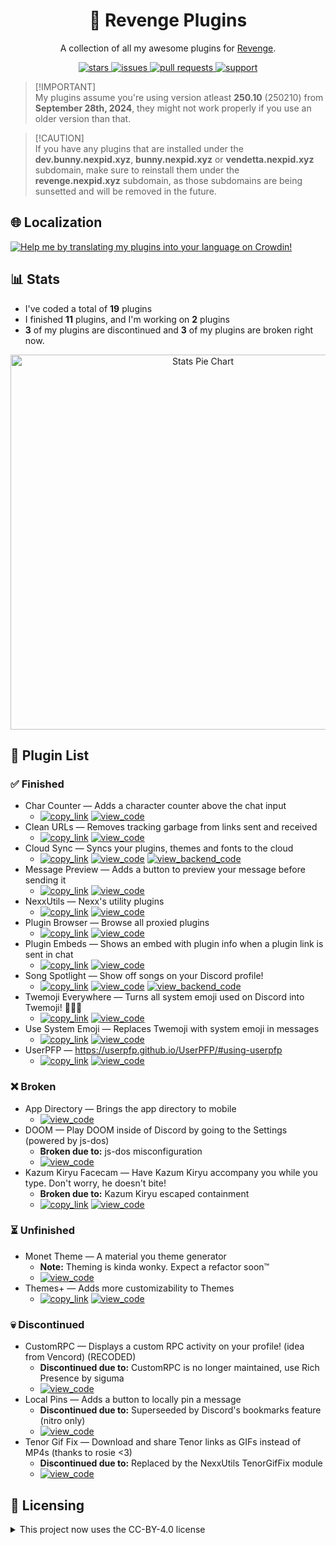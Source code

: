 <!--
	* This file was autogenerated, do not modify it directly
	* https://github.com/nexpid/RevengePlugins/blob/dev/scripts/build/modules/readmes.ts
-->

<h1 align="center">👊 Revenge Plugins</h1>
<p align="center">A collection of all my awesome plugins for <a href="https://github.com/revenge-mod/revenge-bundle">Revenge</a>.</p>

<div align="center">
<a href="https://github.com/nexpid/RevengePlugins/stars">
<img alt="stars" src="https://img.shields.io/github/stars/nexpid/RevengePlugins?style=for-the-badge&label=stars&labelColor=24273a&logo=data%3Aimage%2Fpng%3Bbase64%2CiVBORw0KGgoAAAANSUhEUgAAABgAAAAYCAYAAADgdz34AAAACXBIWXMAAAsTAAALEwEAmpwYAAAAAXNSR0IArs4c6QAAAARnQU1BAACxjwv8YQUAAADoSURBVHgB3ZThDcIgEEaPTlAnsBu0G5RNdAQ3cARHsCO4AXGCsoFuoBucR0RLECin9I8vuRDj9XsHbQBggIg7U7AEFCxxQkJpKFQ5AgUl8aYvvwtv%2BrK7iEz%2F%2By7o4ZqqoxoTAmV6UjniNSUtLZVpru3aAI%2BrLW3XsxBCCzMp%2FbjBMqwqstyttTTaZr%2FPO3XWXEZ7MhMFJZ%2FhnkTh96houCcakM8xlFVFHAPwOXEELfBpOAIJfDqOYP5FZQqCzHwll8h%2FebcBPi%2B4UHDv9GwjonWOwL2eTcgm0euLesiBGg%2Bp4IhoD3%2FJA%2FV6amAVi052AAAAAElFTkSuQmCC&logoColor=fff&color=8BFA6B" />
</a>
<a href="https://github.com/nexpid/RevengePlugins/issues">
<img alt="issues" src="https://img.shields.io/github/issues/nexpid/RevengePlugins?style=for-the-badge&label=issues&labelColor=24273a&logo=data%3Aimage%2Fpng%3Bbase64%2CiVBORw0KGgoAAAANSUhEUgAAABgAAAAYCAYAAADgdz34AAAACXBIWXMAAAsTAAALEwEAmpwYAAAAAXNSR0IArs4c6QAAAARnQU1BAACxjwv8YQUAAAFYSURBVHgBtVaNlYIwDA5OwAiM4AaygW4gG5QNYAPYgNuAEXoj3AbcBtwGufSZaKzSFtTvvTxsyB9fm1SAABAxJ2lJLMmEN8ysMyQFrIVz4gCpGJITkWHNFepqO5IzyYHlyEEnz66OBW%2BVg3M%2BJxRUeYnaUOUCS5JDIpjSUfnXzwyElhE2Am%2F7Nt%2FtCfMptBSwEXg5dUKX1dULopwnJKlUvNwpjFQPb4Kiu9nR%2BsT67wTHvROI44ufpc52jATv1ad3EdvqyopyOkC4ch%2F7gH0pRjv4MFyCX%2F5dLBllWfZDj16petYtQZr0TzdHkFeH1E1WfWXdouHFDG%2BCajYj3fepRitEaeVY4Yoh9yR4oaof%2FBfzlbftCWSi3g87fqnH9Ygrhh7TbJW%2FWTJslNGE2y6cJubgX5nOeSA54aVDSw7a4ePVaiAFvCcDpsPiC%2F8uDAfwv8oypcFT9w%2B9QRTccPHn0gAAAABJRU5ErkJggg%3D%3D&logoColor=fff&color=C6FA6B" />
</a>
<a href="https://github.com/nexpid/RevengePlugins/pulls">
<img alt="pull requests" src="https://img.shields.io/github/issues-pr/nexpid/RevengePlugins?style=for-the-badge&label=pull+requests&labelColor=24273a&logo=data%3Aimage%2Fpng%3Bbase64%2CiVBORw0KGgoAAAANSUhEUgAAABgAAAAYCAYAAADgdz34AAAACXBIWXMAAAsTAAALEwEAmpwYAAAAAXNSR0IArs4c6QAAAARnQU1BAACxjwv8YQUAAAE8SURBVHgB7VXRjcIwDHXRDcAIGaEbXG8C2OC6wd0GHYEROsLpJoiYAJigMEG6gXFVFxzjpoAEP%2FCkp9Tts50msQPwbCBiQayI3wlNTgxwK8jJY4yG6Kzg3Ue4BaQvReCNePZWcEbBdNck8OxUs71kO7DtVHCNmjjXcWfiueXR8ZgrbSs0FkpiDYk%2FKEZmthIax%2FuCcg%2BwPxQD5qkklQr%2Bpx1kEvV%2BwCekIJL4hMbp72MJPuAOZFm2p%2BHrGu0MHox3ghdIEIHO8K%2FqN3WyMuFcE8KnIS4tYYk2qokEjeETLibGbeHUHoirQZwInssKxrjj%2FnQaaw9aqtSua%2B7YTi6RwIErvDX9MG50XsxktAXznwax9vKicpaDxxgNTtxW2F9MYWzfMsNhAf1lsyf%2B83LBRBJHw4LNLfms4Vk4AilnOCIsG873AAAAAElFTkSuQmCC&logoColor=fff&color=FAF76B" />
</a>
<a href="https://discord.com/invite/ddcQf3s2Uq">
<img alt="support" src="https://img.shields.io/discord/1205207689832038522?style=for-the-badge&label=support&labelColor=24273a&logo=discord&logoColor=fff&color=FAE66B" />
</a>
</div>

> [!IMPORTANT]\
> My plugins assume you're using version atleast **250.10** (250210) from **September 28th, 2024**, they might not work properly if you use an older version than that.

> [!CAUTION]\
> If you have any plugins that are installed under the **dev.bunny.nexpid.xyz**, **bunny.nexpid.xyz** or **vendetta.nexpid.xyz** subdomain, make sure to reinstall them under the **revenge.nexpid.xyz** subdomain, as those subdomains are being sunsetted and will be removed in the future.

## 🌐 Localization

<a href="https://crowdin.com/project/nexpid-vendetta-plugins">
<img src="assets/localization.png" alt="Help me by translating my plugins into your language on Crowdin!" />
</a>

## 📊 Stats

- I've coded a total of **19** plugins
- I finished **11** plugins, and I'm working on **2** plugins
- **3** of my plugins are discontinued and **3** of my plugins are broken right now.

<div align="center">
<img alt="Stats Pie Chart" src="https://quickchart.io/chart?c=%7B%22type%22%3A%22doughnut%22%2C%22data%22%3A%7B%22labels%22%3A%5B%22Finished%22%2C%22Broken%22%2C%22Unfinished%22%2C%22Discontinued%22%5D%2C%22datasets%22%3A%5B%7B%22data%22%3A%5B11%2C2%2C3%2C3%5D%2C%22backgroundColor%22%3A%5B%22%23a6da95%22%2C%22%23ed8796%22%2C%22%23f5a97f%22%2C%22%23b8c0e0%22%5D%2C%22datalabels%22%3A%7B%22labels%22%3A%7B%22index%22%3A%7B%22color%22%3A%22%23fff%22%2C%22font%22%3A%7B%22size%22%3A18%7D%2C%22align%22%3A%22end%22%2C%22anchor%22%3A%22end%22%2C%22formatter%22%3A(_%2Cctx)%3D%3Ectx.chart.data.labels%5Bctx.dataIndex%5D%7D%2C%22name%22%3A%7B%22color%22%3A%22%23222%22%2C%22backgroundColor%22%3A%22%23fff%22%2C%22borderRadius%22%3A4%2C%22offset%22%3A0%2C%22padding%22%3A2%2C%22font%22%3A%7B%22size%22%3A16%7D%2C%22align%22%3A%22top%22%2C%22formatter%22%3Aval%3D%3E%60%24%7BMath.floor(val%2F19*100)%7D%25%60%7D%2C%22value%22%3A%7B%22color%22%3A%22%23fff%22%2C%22font%22%3A%7B%22size%22%3A16%7D%2C%22padding%22%3A0%2C%22align%22%3A%22bottom%22%7D%7D%7D%7D%5D%7D%2C%22options%22%3A%7B%22legend%22%3A%7B%22display%22%3Afalse%7D%2C%22layout%22%3A%7B%22padding%22%3A%7B%22top%22%3A30%2C%22bottom%22%3A30%7D%7D%2C%22plugins%22%3A%7B%22datalabels%22%3A%7B%22display%22%3Atrue%7D%2C%22doughnutlabel%22%3A%7B%22color%22%3A%22%23FFF%22%2C%22labels%22%3A%5B%7B%22text%22%3A19%2C%22font%22%3A%7B%22size%22%3A20%2C%22weight%22%3A%22bold%22%7D%7D%2C%7B%22text%22%3A%22plugins%22%7D%5D%7D%7D%7D%7D" width="600" />
</div>

## 📃 Plugin List

### ✅ Finished

- Char Counter — Adds a character counter above the chat input
  - [<img alt="copy_link" src="https://img.shields.io/badge/copy_link-1e2030?style=for-the-badge" />](https://revenge.nexpid.xyz/char-counter) [<img alt="view_code" src="https://img.shields.io/badge/view_code-363a4f?style=for-the-badge" />](./plugins/char-counter/)
- Clean URLs — Removes tracking garbage from links sent and received
  - [<img alt="copy_link" src="https://img.shields.io/badge/copy_link-1e2030?style=for-the-badge" />](https://revenge.nexpid.xyz/clean-urls) [<img alt="view_code" src="https://img.shields.io/badge/view_code-363a4f?style=for-the-badge" />](./plugins/clean-urls/)
- Cloud Sync — Syncs your plugins, themes and fonts to the cloud
  - [<img alt="copy_link" src="https://img.shields.io/badge/copy_link-1e2030?style=for-the-badge" />](https://revenge.nexpid.xyz/cloud-sync) [<img alt="view_code" src="https://img.shields.io/badge/view_code-363a4f?style=for-the-badge" />](./plugins/cloud-sync/) [<img alt="view_backend_code" src="https://img.shields.io/badge/view_backend_code-494d64?style=for-the-badge" />](https://github.com/nexpid/CloudSync)
- Message Preview — Adds a button to preview your message before sending it
  - [<img alt="copy_link" src="https://img.shields.io/badge/copy_link-1e2030?style=for-the-badge" />](https://revenge.nexpid.xyz/message-preview) [<img alt="view_code" src="https://img.shields.io/badge/view_code-363a4f?style=for-the-badge" />](./plugins/message-preview/)
- NexxUtils — Nexx's utility plugins
  - [<img alt="copy_link" src="https://img.shields.io/badge/copy_link-1e2030?style=for-the-badge" />](https://revenge.nexpid.xyz/nexxutils) [<img alt="view_code" src="https://img.shields.io/badge/view_code-363a4f?style=for-the-badge" />](./plugins/nexxutils/)
- Plugin Browser — Browse all proxied plugins
  - [<img alt="copy_link" src="https://img.shields.io/badge/copy_link-1e2030?style=for-the-badge" />](https://revenge.nexpid.xyz/plugin-browser) [<img alt="view_code" src="https://img.shields.io/badge/view_code-363a4f?style=for-the-badge" />](./plugins/plugin-browser/)
- Plugin Embeds — Shows an embed with plugin info when a plugin link is sent in chat
  - [<img alt="copy_link" src="https://img.shields.io/badge/copy_link-1e2030?style=for-the-badge" />](https://revenge.nexpid.xyz/plugin-embeds) [<img alt="view_code" src="https://img.shields.io/badge/view_code-363a4f?style=for-the-badge" />](./plugins/plugin-embeds/)
- Song Spotlight — Show off songs on your Discord profile!
  - [<img alt="copy_link" src="https://img.shields.io/badge/copy_link-1e2030?style=for-the-badge" />](https://revenge.nexpid.xyz/song-spotlight) [<img alt="view_code" src="https://img.shields.io/badge/view_code-363a4f?style=for-the-badge" />](./plugins/song-spotlight/) [<img alt="view_backend_code" src="https://img.shields.io/badge/view_backend_code-494d64?style=for-the-badge" />](https://github.com/nexpid-labs/SongSpotlight)
- Twemoji Everywhere — Turns all system emoji used on Discord into Twemoji! 👋😀🎉
  - [<img alt="copy_link" src="https://img.shields.io/badge/copy_link-1e2030?style=for-the-badge" />](https://revenge.nexpid.xyz/twemoji-everywhere) [<img alt="view_code" src="https://img.shields.io/badge/view_code-363a4f?style=for-the-badge" />](./plugins/twemoji-everywhere/)
- Use System Emoji — Replaces Twemoji with system emoji in messages
  - [<img alt="copy_link" src="https://img.shields.io/badge/copy_link-1e2030?style=for-the-badge" />](https://revenge.nexpid.xyz/use-system-emoji) [<img alt="view_code" src="https://img.shields.io/badge/view_code-363a4f?style=for-the-badge" />](./plugins/use-system-emoji/)
- UserPFP — https://userpfp.github.io/UserPFP/#using-userpfp
  - [<img alt="copy_link" src="https://img.shields.io/badge/copy_link-1e2030?style=for-the-badge" />](https://revenge.nexpid.xyz/userpfp) [<img alt="view_code" src="https://img.shields.io/badge/view_code-363a4f?style=for-the-badge" />](./plugins/userpfp/)

### ❌ Broken

- App Directory — Brings the app directory to mobile
  - [<img alt="view_code" src="https://img.shields.io/badge/view_code-363a4f?style=for-the-badge" />](./plugins/app-directory/)
- DOOM — Play DOOM inside of Discord by going to the Settings (powered by js-dos)
  - **Broken due to:** js-dos misconfiguration
  - [<img alt="view_code" src="https://img.shields.io/badge/view_code-363a4f?style=for-the-badge" />](./plugins/doom/)
- Kazum Kiryu Facecam — Have Kazum Kiryu accompany you while you type. Don't worry, he doesn't bite!
  - **Broken due to:** Kazum Kiryu escaped containment
  - [<img alt="copy_link" src="https://img.shields.io/badge/copy_link-1e2030?style=for-the-badge" />](https://revenge.nexpid.xyz/kiryu-facecam) [<img alt="view_code" src="https://img.shields.io/badge/view_code-363a4f?style=for-the-badge" />](./plugins/kiryu-facecam/)

### ⏳ Unfinished

- Monet Theme — A material you theme generator
  - **Note:** Theming is kinda wonky. Expect a refactor soon™
  - [<img alt="view_code" src="https://img.shields.io/badge/view_code-363a4f?style=for-the-badge" />](./plugins/monet-theme/)
- Themes+ — Adds more customizability to Themes
  - [<img alt="copy_link" src="https://img.shields.io/badge/copy_link-1e2030?style=for-the-badge" />](https://revenge.nexpid.xyz/themes-plus) [<img alt="view_code" src="https://img.shields.io/badge/view_code-363a4f?style=for-the-badge" />](./plugins/themes-plus/)

### 💀 Discontinued

- CustomRPC — Displays a custom RPC activity on your profile! (idea from Vencord) (RECODED)
  - **Discontinued due to:** CustomRPC is no longer maintained, use Rich Presence by siguma
  - [<img alt="view_code" src="https://img.shields.io/badge/view_code-363a4f?style=for-the-badge" />](./plugins/customrpc/)
- Local Pins — Adds a button to locally pin a message
  - **Discontinued due to:** Superseeded by Discord's bookmarks feature (nitro only)
  - [<img alt="view_code" src="https://img.shields.io/badge/view_code-363a4f?style=for-the-badge" />](./plugins/local-pins/)
- Tenor Gif Fix — Download and share Tenor links as GIFs instead of MP4s (thanks to rosie <3)
  - **Discontinued due to:** Replaced by the NexxUtils TenorGifFix module
  - [<img alt="view_code" src="https://img.shields.io/badge/view_code-363a4f?style=for-the-badge" />](./plugins/tenor-gif-fix/)

## 📜 Licensing

<details>
<summary>This project now uses the CC-BY-4.0 license</summary>
The Creative Commons Attribution 4.0 International License is an open and flexible license that grants users the ability to share, adapt, and build upon the contents of this project for any purpose, including commercial endeavors. Under this license, users are required to provide appropriate attribution to the original author(s), acknowledging their contribution to the work. This license promotes collaboration and innovation by allowing individuals and organizations to leverage and modify the project while ensuring that credit is given to the creators.
</details>
